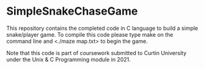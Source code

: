 # SimpleSnakeChaseGame
This repository contains the completed code in C language to build a simple snake/player game. To compile this code please type make on the command line and <./maze map.txt> to begin the game. 

Note that this code is part of coursework submitted to Curtin University under the Unix & C Programming module in 2021. 
